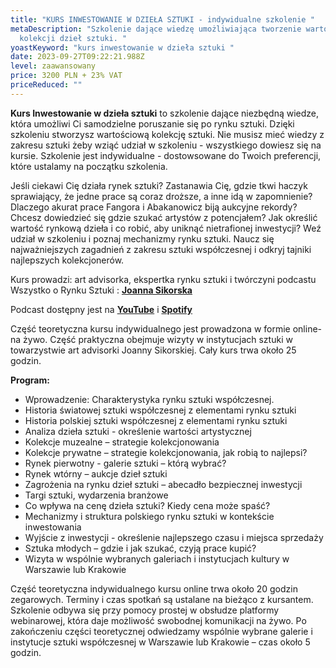 ```yaml
---
title: "KURS INWESTOWANIE W DZIEŁA SZTUKI - indywidualne szkolenie "
metaDescription: "Szkolenie dające wiedzę umożliwiająca tworzenie wartościowej
  kolekcji dzieł sztuki. "
yoastKeyword: "kurs inwestowanie w dzieła sztuki "
date: 2023-09-27T09:22:21.988Z
level: zaawansowany
price: 3200 PLN + 23% VAT
priceReduced: ""
---
```

**Kurs Inwestowanie w dzieła sztuki** to szkolenie dające niezbędną wiedze, która umożliwi Ci samodzielne poruszanie się po rynku sztuki. Dzięki szkoleniu stworzysz wartościową kolekcję sztuki. Nie musisz mieć wiedzy z zakresu sztuki żeby wziąć udział w szkoleniu - wszystkiego dowiesz się na kursie. Szkolenie jest indywidualne - dostowsowane do Twoich preferencji, które ustalamy na początku szkolenia. 

Jeśli ciekawi Cię działa rynek sztuki? Zastanawia Cię, gdzie tkwi haczyk sprawiający, że jedne prace są coraz droższe, a inne idą w zapomnienie? Dlaczego akurat prace Fangora i Abakanowicz biją aukcyjne rekordy? Chcesz dowiedzieć się gdzie szukać artystów z potencjałem? Jak określić wartość rynkową dzieła i co robić, aby uniknąć nietrafionej inwestycji? Weź udział w szkoleniu i poznaj mechanizmy rynku sztuki. 
Naucz się najważniejszych zagadnień z zakresu sztuki współczesnej i odkryj tajniki najlepszych kolekcjonerów.

Kurs prowadzi: art advisorka, ekspertka rynku sztuki i twórczyni podcastu Wszystko o Rynku Sztuki : **[Joanna Sikorska ](https://artdivision.pl/zespol/artadvisor-joannasikorska)**

Podcast dostępny jest na **[YouTube](https://www.youtube.com/channel/UC8xmdAKF-kPHQcuqkejSaqA)** i **[Spotify ](https://open.spotify.com/show/4NPiBzksWYu3mGoUKxvufn)**

Część teoretyczna kursu indywidualnego jest prowadzona w formie  online- na żywo. Część
praktyczna obejmuje wizyty w instytucjach sztuki w towarzystwie art advisorki Joanny Sikorskiej. Cały kurs trwa około 25 godzin.

**Program:**

* Wprowadzenie: Charakterystyka rynku sztuki współczesnej.
* Historia światowej sztuki współczesnej z elementami rynku sztuki  
* Historia polskiej sztuki współczesnej z elementami rynku sztuki
* Analiza dzieła sztuki - określenie wartości artystycznej
* Kolekcje muzealne – strategie kolekcjonowania
* Kolekcje prywatne – strategie kolekcjonowania, jak robią to najlepsi?
* Rynek pierwotny - galerie sztuki – którą wybrać?
* Rynek wtórny – aukcje dzieł sztuki
* Zagrożenia na rynku dzieł sztuki – abecadło bezpiecznej inwestycji
* Targi sztuki, wydarzenia branżowe
* Co wpływa na cenę dzieła sztuki? Kiedy cena może spaść?
* Mechanizmy i struktura polskiego rynku sztuki w kontekście inwestowania
* Wyjście z inwestycji -  określenie najlepszego czasu i miejsca sprzedaży
* Sztuka młodych – gdzie i jak szukać, czyją prace kupić?
* Wizyta w wspólnie wybranych galeriach i instytucjach kultury w Warszawie lub Krakowie

Część teoretyczna indywidualnego kursu online trwa około 20 godzin zegarowych. Terminy i czas spotkań są ustalane na bieżąco z kursantem. Szkolenie odbywa się przy pomocy prostej w obsłudze platformy webinarowej, która daje możliwość swobodnej komunikacji na żywo. Po zakończeniu części teoretycznej odwiedzamy wspólnie wybrane galerie i instytucje sztuki współczesnej w Warszawie lub Krakowie – czas około 5 godzin.